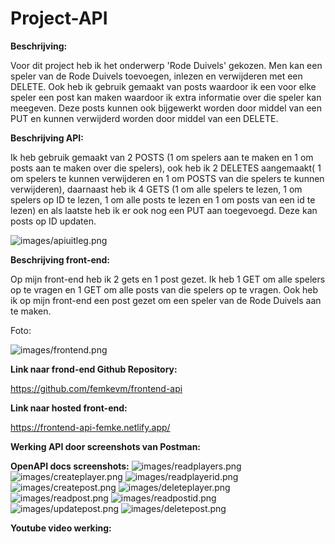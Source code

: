 # Project-API


**Beschrijving:**

Voor dit project heb ik het onderwerp 'Rode Duivels' gekozen. Men kan een speler van de Rode Duivels toevoegen, inlezen en verwijderen met een DELETE. Ook heb ik gebruik gemaakt van posts waardoor ik een voor elke speler een post kan maken waardoor ik extra informatie over die speler kan meegeven. Deze posts kunnen ook bijgewerkt worden door middel van een PUT en kunnen verwijderd worden door middel van een DELETE.



**Beschrijving API:**

Ik heb gebruik gemaakt van 2 POSTS (1 om spelers aan te maken en 1 om posts aan te maken over die spelers), ook heb ik 2 DELETES aangemaakt( 1 om spelers te kunnen verwijderen en 1 om POSTS van die spelers te kunnen verwijderen), daarnaast heb ik 4 GETS (1 om alle spelers te lezen, 1 om spelers op ID te lezen, 1 om alle posts te lezen en 1 om posts van een id te lezen) en als laatste heb ik er ook nog een PUT aan toegevoegd. Deze kan posts op ID updaten.

![images/apiuitleg.png](images/apiuitleg.png)

**Beschrijving front-end:**

Op mijn front-end heb ik 2 gets en 1 post gezet. Ik heb 1 GET om alle spelers op te vragen en 1 GET om alle posts van die spelers op te vragen. Ook heb ik op mijn front-end een post gezet om een speler van de Rode Duivels aan te maken.

Foto:

![images/frontend.png](images/frontend.png)


**Link naar frond-end Github Repository:**

https://github.com/femkevm/frontend-api


**Link naar hosted front-end:**

https://frontend-api-femke.netlify.app/


**Werking API door screenshots van Postman:**




**OpenAPI docs screenshots:**
![images/readplayers.png](images/readplayers.png)
![images/createplayer.png](images/createplayer.png)
![images/readplayerid.png](images/readplayerid.png)
![images/createpost.png](images/createpost.png)
![images/deleteplayer.png](images/deleteplayer.png)
![images/readpost.png](images/readpost.png)
![images/readpostid.png](images/readpostid.png)
![images/updatepost.png](images/updatepost.png)
![images/deletepost.png](images/deletepost.png)




**Youtube video werking:**


